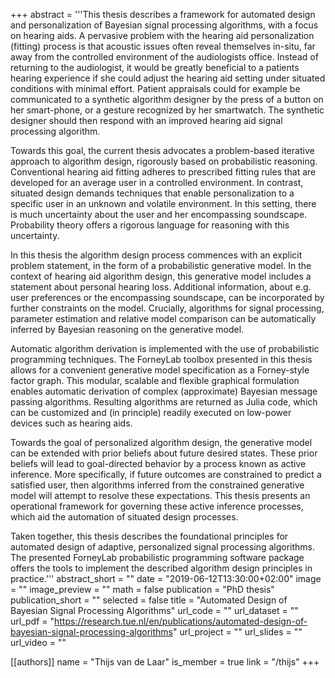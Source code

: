 +++
abstract = '''This thesis describes a framework for automated design and personalization of Bayesian signal processing algorithms, with a focus on hearing aids. A pervasive problem with the hearing aid personalization (fitting) process is that acoustic issues often reveal themselves in-situ, far away from the controlled environment of the audiologists office. Instead of returning to the audiologist, it would be greatly beneficial to a patients hearing experience if she could adjust the hearing aid setting under situated conditions with minimal effort. Patient appraisals could for example be communicated to a synthetic algorithm designer by the press of a button on her smart-phone, or a gesture recognized by her smartwatch. The synthetic designer should then respond with an improved hearing aid signal processing algorithm. 

Towards this goal, the current thesis advocates a problem-based iterative approach to algorithm design, rigorously based on probabilistic reasoning. Conventional hearing aid fitting adheres to prescribed fitting rules that are developed for an average user in a controlled environment. In contrast, situated design demands techniques that enable personalization to a specific user in an unknown and volatile environment. In this setting, there is much uncertainty about the user and her encompassing soundscape. Probability theory offers a rigorous language for reasoning with this uncertainty. 

In this thesis the algorithm design process commences with an explicit problem statement, in the form of a probabilistic generative model. In the context of hearing aid algorithm design, this generative model includes a statement about personal hearing loss. Additional information, about e.g. user preferences or the encompassing soundscape, can be incorporated by further constraints on the model. Crucially, algorithms for signal processing, parameter estimation and relative model comparison can be automatically inferred by Bayesian reasoning on the generative model. 

Automatic algorithm derivation is implemented with the use of probabilistic programming techniques. The ForneyLab toolbox presented in this thesis allows for a convenient generative model specification as a Forney-style factor graph. This modular, scalable and flexible graphical formulation enables automatic derivation of complex (approximate) Bayesian message passing algorithms. Resulting algorithms are returned as Julia code, which can be customized and (in principle) readily executed on low-power devices such as hearing aids. 

Towards the goal of personalized algorithm design, the generative model can be extended with prior beliefs about future desired states. These prior beliefs will lead to goal-directed behavior by a process known as active inference. More specifically, if future outcomes are constrained to predict a satisfied user, then algorithms inferred from the constrained generative model will attempt to resolve these expectations. This thesis presents an operational framework for governing these active inference processes, which aid the automation of situated design processes. 

Taken together, this thesis describes the foundational principles for automated design of adaptive, personalized signal processing algorithms. The presented ForneyLab probabilistic programming software package offers the tools to implement the described algorithm design principles in practice.'''
abstract_short = ""
date = "2019-06-12T13:30:00+02:00"
image = ""
image_preview = ""
math = false
publication = "PhD thesis"
publication_short = ""
selected = false
title = "Automated Design of Bayesian Signal Processing Algorithms"
url_code = ""
url_dataset = ""
url_pdf = "https://research.tue.nl/en/publications/automated-design-of-bayesian-signal-processing-algorithms"
url_project = ""
url_slides = ""
url_video = ""

[[authors]]
    name = "Thijs van de Laar"
    is_member = true
    link = "/thijs"
+++